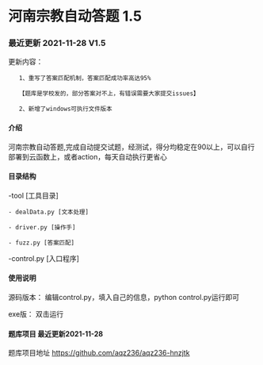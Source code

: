# 河南宗教自动答题 1.5
### 最近更新 2021-11-28      V1.5
更新内容：

       1、重写了答案匹配机制，答案匹配成功率高达95%   
       
       【题库是学校发的，部分答案对不上，有错误需要大家提交issues】 
       
       2、新增了windows可执行文件版本

#### 介绍
河南宗教自动答题,完成自动提交试题，经测试，得分均稳定在90以上，可以自行部署到云函数上，或者action，每天自动执行更省心

#### 目录结构
-tool [工具目录]

    - dealData.py [文本处理]
    
    - driver.py [操作手]
    
    - fuzz.py [答案匹配]
    
-control.py [入口程序]



#### 使用说明
源码版本：
	编辑control.py，填入自己的信息，python control.py运行即可

exe版：
         双击运行


#### 题库项目 最近更新2021-11-28
 题库项目地址 https://github.com/aqz236/aqz236-hnzjtk
